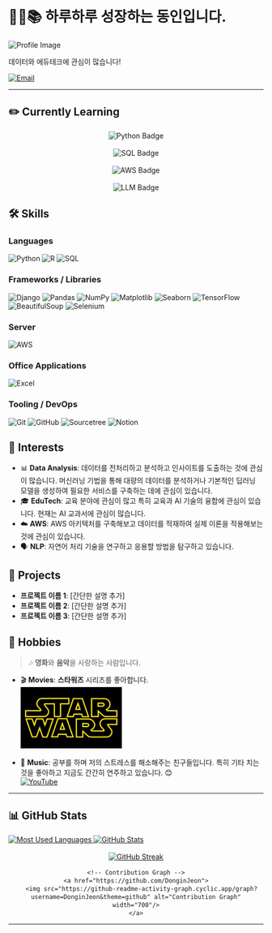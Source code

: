 # <br>🧑‍💻📚 하루하루 성장하는 동인입니다.

![Profile Image](Insert_Image_Link_Here)

데이터와 에듀테크에 관심이 많습니다!

[![Email](https://img.shields.io/badge/Email-donginterran%40naver.com-03C75A?style=flat&logo=naver&logoColor=white)](mailto:donginterran@naver.com)

---

## ✏️ Currently Learning

<div align="center">
    <img src="https://img.shields.io/badge/Python-3776AB?style=flat&logo=python&logoColor=white" alt="Python Badge"><br><br>
    <img src="https://img.shields.io/badge/SQL-003B57?style=flat&logo=postgresql&logoColor=white" alt="SQL Badge"><br><br>
    <img src="https://img.shields.io/badge/AWS-232F3E?style=flat&logo=amazon-aws&logoColor=white" alt="AWS Badge"><br><br>
    <img src="https://img.shields.io/badge/LLM-FF6F00?style=flat&logo=openai&logoColor=white" alt="LLM Badge">
</div>

## 🛠 Skills

### Languages
![Python](https://img.shields.io/badge/Python-3776AB?style=flat&logo=python&logoColor=white)
![R](https://img.shields.io/badge/R-276DC3?style=flat&logo=r&logoColor=white)
![SQL](https://img.shields.io/badge/SQL-003B57?style=flat&logo=postgresql&logoColor=white)

### Frameworks / Libraries
![Django](https://img.shields.io/badge/Django-092E20?style=flat&logo=django&logoColor=white)
![Pandas](https://img.shields.io/badge/Pandas-150458?style=flat&logo=pandas&logoColor=white)
![NumPy](https://img.shields.io/badge/NumPy-013243?style=flat&logo=numpy&logoColor=white)
![Matplotlib](https://img.shields.io/badge/Matplotlib-004A99?style=flat)
![Seaborn](https://img.shields.io/badge/Seaborn-004A99?style=flat)
![TensorFlow](https://img.shields.io/badge/TensorFlow-FF6F00?style=flat&logo=tensorflow&logoColor=white)
![BeautifulSoup](https://img.shields.io/badge/BeautifulSoup-FFC107?style=flat)
![Selenium](https://img.shields.io/badge/Selenium-43B02A?style=flat&logo=selenium&logoColor=white)

### Server
![AWS](https://img.shields.io/badge/AWS-232F3E?style=flat&logo=amazon-aws&logoColor=white)

### Office Applications
![Excel](https://img.shields.io/badge/Excel-217346?style=flat&logo=microsoft-excel&logoColor=white)

### Tooling / DevOps
![Git](https://img.shields.io/badge/Git-F05032?style=flat&logo=git&logoColor=white)
![GitHub](https://img.shields.io/badge/GitHub-181717?style=flat&logo=github&logoColor=white)
![Sourcetree](https://img.shields.io/badge/Sourcetree-0052CC?style=flat&logo=sourcetree&logoColor=white)
![Notion](https://img.shields.io/badge/Notion-000000?style=flat&logo=notion&logoColor=white)

## 👀 Interests

- 📊 **Data Analysis**: 데이터를 전처리하고 분석하고 인사이트를 도출하는 것에 관심이 많습니다. 머신러닝 기법을 통해 대량의 데이터를 분석하거나 기본적인 딥러닝 모델을 생성하여 필요한 서비스를 구축하는 데에 관심이 있습니다.
- 🎓 **EduTech**: 교육 분야에 관심이 많고 특히 교육과 AI 기술의 융합에 관심이 있습니다. 현재는 AI 교과서에 관심이 많습니다.
- ☁️ **AWS**: AWS 아키텍처를 구축해보고 데이터를 적재하여 실제 이론을 적용해보는 것에 관심이 있습니다.
- 🗣️ **NLP**: 자연어 처리 기술을 연구하고 응용할 방법을 탐구하고 있습니다.

## 📂 Projects
- **프로젝트 이름 1**: [간단한 설명 추가]
- **프로젝트 이름 2**: [간단한 설명 추가]
- **프로젝트 이름 3**: [간단한 설명 추가]

## 🎸 Hobbies

> 🎶 **영화**와 **음악**을 사랑하는 사람입니다.

- 🎬 **Movies**: **스타워즈** 시리즈를 좋아합니다.  
  <img src="./image.png" alt="Star Wars" width="200"/>

- 🎸 **Music**: 공부를 하며 저의 스트레스를 해소해주는 친구들입니다. 특히 기타 치는 것을 좋아하고 지금도 간간히 연주하고 있습니다. 😊  
  [![YouTube](https://img.shields.io/badge/YouTube-FF0000?style=flat&logo=youtube&logoColor=white)](https://youtu.be/x2lcoxabpVk?si=M6IMlwey_YTB3NDW)

---

## 📊 GitHub Stats

<!-- Most Used Languages -->
<a href="https://github.com/DonginJeon" align="left">
   <img src="https://github-readme-stats.vercel.app/api/top-langs/?username=DonginJeon&layout=compact&theme=dark" alt="Most Used Languages" width="450"/>
</a>

<!-- GitHub Stats -->
<a href="https://github.com/DonginJeon" align="left">
   <img src="https://github-readme-stats.vercel.app/api?username=DonginJeon&show_icons=true&theme=dark" alt="GitHub Stats" width="450"/>
</a>
<br><br>

<div align="center">
    <!-- GitHub Streak -->
    <a href="https://github.com/DonginJeon">
       <img src="https://streak-stats.demolab.com/?user=DonginJeon&theme=dark" alt="GitHub Streak" width="450"/>
    </a>
    
    <!-- Contribution Graph -->
    <a href="https://github.com/DonginJeon">
       <img src="https://github-readme-activity-graph.cyclic.app/graph?username=DonginJeon&theme=github" alt="Contribution Graph" width="700"/>
    </a>
</div>

---
